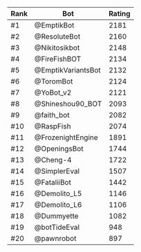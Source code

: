 Rank|Bot|Rating
---|---|---
#1|@EmptikBot|2181
#2|@ResoluteBot|2160
#3|@Nikitosikbot|2148
#4|@FireFishBOT|2134
#5|@EmptikVariantsBot|2132
#6|@ToromBot|2124
#7|@YoBot_v2|2121
#8|@Shineshou90_BOT|2093
#9|@faith_bot|2082
#10|@RaspFish|2074
#11|@FrozenightEngine|1891
#12|@OpeningsBot|1744
#13|@Cheng-4|1722
#14|@SimplerEval|1507
#15|@FataliiBot|1442
#16|@Demolito_L5|1146
#17|@Demolito_L6|1106
#18|@Dummyette|1082
#19|@botTideEval|948
#20|@pawnrobot|897
